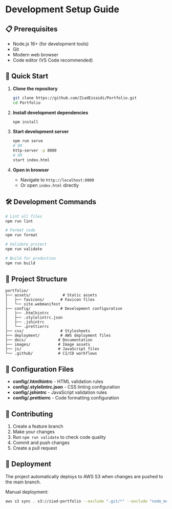 # Development Setup Guide

## 📋 Prerequisites

- Node.js 16+ (for development tools)
- Git
- Modern web browser
- Code editor (VS Code recommended)

## 🚀 Quick Start

1. **Clone the repository**
   ```bash
   git clone https://github.com/ZiadEzzaidi/Portfolio.git
   cd Portfolio
   ```

2. **Install development dependencies**
   ```bash
   npm install
   ```

3. **Start development server**
   ```bash
   npm run serve
   # OR
   http-server -p 8000
   # OR
   start index.html
   ```

4. **Open in browser**
   - Navigate to `http://localhost:8000`
   - Or open `index.html` directly

## 🛠️ Development Commands

```bash
# Lint all files
npm run lint

# Format code
npm run format

# Validate project
npm run validate

# Build for production
npm run build
```

## 📁 Project Structure

```
portfolio/
├── assets/              # Static assets
│   ├── favicons/       # Favicon files
│   └── site.webmanifest
├── config/             # Development configuration
│   ├── .htmlhintrc
│   ├── .stylelintrc.json
│   ├── .jshintrc
│   └── .prettierrc
├── css/                # Stylesheets
├── deployment/         # AWS deployment files
├── docs/              # Documentation
├── images/            # Image assets
├── js/                # JavaScript files
└── .github/           # CI/CD workflows
```

## 🔧 Configuration Files

- **config/.htmlhintrc** - HTML validation rules
- **config/.stylelintrc.json** - CSS linting configuration
- **config/.jshintrc** - JavaScript validation rules
- **config/.prettierrc** - Code formatting configuration

## 📝 Contributing

1. Create a feature branch
2. Make your changes
3. Run `npm run validate` to check code quality
4. Commit and push changes
5. Create a pull request

## 🚀 Deployment

The project automatically deploys to AWS S3 when changes are pushed to the main branch.

Manual deployment:
```bash
aws s3 sync . s3://ziad-portfolio --exclude ".git/*" --exclude "node_modules/*" --delete
```